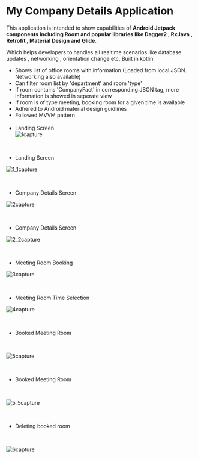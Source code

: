 # My Company Details Application

This application is intended to show capabilities of **Android Jetpack components including Room and popular libraries like Dagger2 , RxJava , Retrofit , Material Design and Glide**. 

Which helps developers to handles all realtime scenarios like database updates , networking , orientation change etc. Built in kotlin</br>

- Shows list of office rooms with information (Loaded from local JSON. Networking also available)
- Can filter room list by 'department' and room 'type'
- If room contains 'CompanyFact' in corresponding JSON tag, more information is showed in seperate view
- If room is of type meeting, booking room for a given time is available
- Adhered to Android material design guidlines
- Followed MVVM pattern
<br><br>
- Landing Screen <br>
![1capture](https://user-images.githubusercontent.com/39777674/51316966-448f0000-1a7c-11e9-9a18-941debc1cc12.PNG)
<br>

-  Landing Screen <br>

![1_1capture](https://user-images.githubusercontent.com/39777674/51316998-5e304780-1a7c-11e9-95e3-614641400130.PNG)

<br>

-  Company Details Screen  <br>

![2capture](https://user-images.githubusercontent.com/39777674/51369849-0d236080-1b1b-11e9-953f-40a9dc3797da.PNG)


<br>

- Company Details Screen  <br>

![2_2capture](https://user-images.githubusercontent.com/39777674/51317154-d6970880-1a7c-11e9-925c-97807b52e4ba.PNG)

<br>

- Meeting Room Booking <br>

![3capture](https://user-images.githubusercontent.com/39777674/51317187-ef072300-1a7c-11e9-9030-1d2fd4a0aa29.PNG)

<br>

- Meeting Room Time Selection <br>

![4capture](https://user-images.githubusercontent.com/39777674/51369876-2b895c00-1b1b-11e9-8bcb-76a3d171d78c.PNG)

<br>

- Booked Meeting Room 

<br>

![5capture](https://user-images.githubusercontent.com/39777674/51369905-46f46700-1b1b-11e9-82d0-3a3fcb26a680.PNG)

<br>

- Booked Meeting Room  

<br>

![5_5capture](https://user-images.githubusercontent.com/39777674/51317282-283f9300-1a7d-11e9-9a20-01e1799b8f2c.PNG)

<br>

- Deleting booked room 

<br>


![6capture](https://user-images.githubusercontent.com/39777674/51317323-4907e880-1a7d-11e9-9f6b-aedc84089139.PNG)





